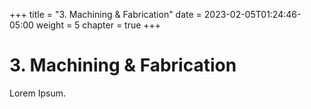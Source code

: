 +++
title = "3. Machining & Fabrication"
date = 2023-02-05T01:24:46-05:00
weight = 5
chapter = true
+++

# 3. Machining & Fabrication

Lorem Ipsum.